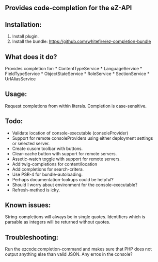 Provides code-completion for the eZ-API
---------------------------------------

Installation:
-------------
1. Install plugin.
3. Install the bundle: https://github.com/whitefire/ez-completion-bundle

What does it do?
----------------
Provides completion for:
    * ContentTypeService
    * LanguageService
    * FieldTypeService
    * ObjectStateService
    * RoleService
    * SectionService
    * UrlAliasService

Usage:
------
Request completions from within literals.
Completion is case-sensitive.

Todo:
-----
* Validate location of console-executable (consoleProvider)
* Support for remote consoleProviders using either deployment settings or selected server.
* Create cusom toolbar with buttons.
* Clear-cache button with support for remote servers.
* Assetic-watch toggle with support for remote servers.
* Add twig-completions for content/location
* Add completions for search-critera.
* Use PSR-4 for bundle-autoloading.
* Perhaps documentation-lookups could be helpful?
* Should I worry about environment for the console-executable?
* Refresh-method is icky.

Known issues:
----------
String-completions will always be in single quotes.
Identifiers which is parsable as integers will be returned without quotes.

Troubleshooting:
----------------
Run the ezcode:completion-command and makes sure that PHP does not output anything else than valid JSON.
Any erros in the console?

